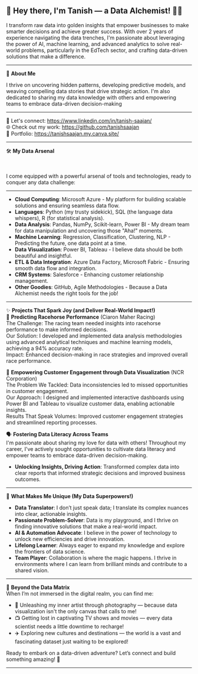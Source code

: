 👋 **Hey there, I'm Tanish — a Data Alchemist!** 🧪✨
---

I transform raw data into golden insights that empower businesses to make smarter decisions and achieve greater success. With over 2 years of experience navigating the data trenches, I'm passionate about leveraging the power of AI, machine learning, and advanced analytics to solve real-world problems, particularly in the EdTech sector, and crafting data-driven solutions that make a difference.

--- 
🚀 **About Me**

I thrive on uncovering hidden patterns, developing predictive models, and weaving compelling data stories that drive strategic action. I'm also dedicated to sharing my data knowledge with others and empowering teams to embrace data-driven decision-making

--- 

🔗 Let's connect: https://www.linkedin.com/in/tanish-saajan/ 
<br>
🌐 Check out my work: https://github.com/tanishsaajan
<br>
🔗 Portfolio: https://tanishsaajan.my.canva.site/

---

🛠 **My Data Arsenal**

<br>

I come equipped with a powerful arsenal of tools and technologies, ready to conquer any data challenge:

---
- **Cloud Computing**: Microsoft Azure - My platform for building scalable solutions and ensuring seamless data flow.
- **Languages**: Python (my trusty sidekick), SQL (the language data whispers), R (for statistical analysis).
- **Data Analysis**: Pandas, NumPy, Scikit-learn, Power BI - My dream team for data manipulation and uncovering those "Aha!" moments.
- **Machine Learning**: Regression, Classification, Clustering, NLP - Predicting the future, one data point at a time.
- **Data Visualization**: Power BI, Tableau - I believe data should be both beautiful and insightful.
- **ETL & Data Integration**: Azure Data Factory, Microsoft Fabric - Ensuring smooth data flow and integration.
- **CRM Systems**: Salesforce - Enhancing customer relationship management.
- **Other Goodies**: GitHub, Agile Methodologies - Because a Data Alchemist needs the right tools for the job!

---
✨ **Projects That Spark Joy (and Deliver Real-World Impact!)**  <br>
🧠 **Predicting Racehorse Performance** (Ciaron Maher Racing)  
The Challenge: The racing team needed insights into racehorse performance to make informed decisions.  
Our Solution: I developed and implemented data analysis methodologies using advanced analytical techniques and machine learning models, achieving a 94% accuracy rate.  
Impact: Enhanced decision-making in race strategies and improved overall race performance.

🔗 **Empowering Customer Engagement through Data Visualization** (NCR Corporation)  
The Problem We Tackled: Data inconsistencies led to missed opportunities in customer engagement.  
Our Approach: I designed and implemented interactive dashboards using Power BI and Tableau to visualize customer data, enabling actionable insights.  
Results That Speak Volumes: Improved customer engagement strategies and streamlined reporting processes.

🗣️ **Fostering Data Literacy Across Teams**  
I'm passionate about sharing my love for data with others! Throughout my career, I've actively sought opportunities to cultivate data literacy and empower teams to embrace data-driven decision-making.  
- **Unlocking Insights, Driving Action**: Transformed complex data into clear reports that informed strategic decisions and improved business outcomes.

---

🌟 **What Makes Me Unique (My Data Superpowers!)** <br>
- **Data Translator**: I don’t just speak data; I translate its complex nuances into clear, actionable insights.  
- **Passionate Problem-Solver**: Data is my playground, and I thrive on finding innovative solutions that make a real-world impact.  
- **AI & Automation Advocate**: I believe in the power of technology to unlock new efficiencies and drive innovation.  
- **Lifelong Learner**: Always eager to expand my knowledge and explore the frontiers of data science.  
- **Team Player**: Collaboration is where the magic happens. I thrive in environments where I can learn from brilliant minds and contribute to a shared vision.

---

🎨 **Beyond the Data Matrix**<br>
When I’m not immersed in the digital realm, you can find me:  
- 📸 Unleashing my inner artist through photography — because data visualization isn't the only canvas that calls to me! 
- 📺 Getting lost in captivating TV shows and movies — every data scientist needs a little downtime to recharge!  
- ✈️ Exploring new cultures and destinations — the world is a vast and fascinating dataset just waiting to be explored!

Ready to embark on a data-driven adventure? Let’s connect and build something amazing! 🚀

--- 
